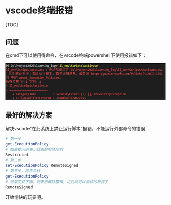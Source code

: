 # vscode终端报错

[TOC]



## 问题

在cmd下可以使用得命令，在vscode终端powershell下使用报错如下：

![](IMG/henggao_2020-03-18_17-23-58.png)



## 最好的解决方案

解决vscode"在此系统上禁止运行脚本"报错，不能运行外部命令的错误

```powershell
# 第一步
get-ExecutionPolicy
# 如果提示则表示状态是呗禁用的
Restricted
# 第二步
set-ExecutionPolicy RemoteSigned
# 第三步，再次执行
get-ExecutionPolicy
# 结果变成下面，则表示解除禁用，之后就可以愉快的玩耍了
RemoteSigned
```

开始愉快的玩耍吧。





